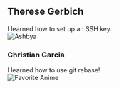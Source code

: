 ## Therese Gerbich  
I learned how to set up an SSH key.  
![Ashbya](https://external-content.duckduckgo.com/iu/?u=https%3A%2F%2Ftse4.mm.bing.net%2Fth%3Fid%3DOIP.2pjhE4wSkpC6e-nSWGg6wwAAAA%26pid%3DApi&f=1&ipt=e927be6ddbde81f8f022e977e50480d247835ef4e85ae03ccad19d0e23779782&ipo=images)

### Christian Garcia
I learned how to use git rebase!  
![Favorite Anime](https://external-content.duckduckgo.com/iu/?u=https%3A%2F%2Ftse3.mm.bing.net%2Fth%3Fid%3DOIP.IpgoxBgDb_rvvQaMuRbTXAHaEL%26pid%3DApi&f=1&ipt=7c54a96bfcab5fa73262e3f54a96307ef50e3693e68c62f98e3bcb96fb56b04b&ipo=images)
